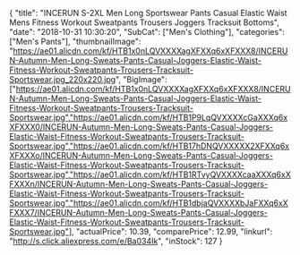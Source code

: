 {
	"title": "INCERUN S-2XL Men Long Sportswear Pants Casual Elastic Waist Mens Fitness Workout Sweatpants Trousers Joggers Tracksuit Bottoms",
	"date": "2018-10-31 10:30:20",
	"SubCat": ["Men's Clothing"],
	"categories": ["Men's Pants"],
	"thumbnailImage": "https://ae01.alicdn.com/kf/HTB1x0nLQVXXXXagXFXXq6xXFXXX8/INCERUN-Autumn-Men-Long-Sweats-Pants-Casual-Joggers-Elastic-Waist-Fitness-Workout-Sweatpants-Trousers-Tracksuit-Sportswear.jpg_220x220.jpg",
	"BigImage": ["https://ae01.alicdn.com/kf/HTB1x0nLQVXXXXagXFXXq6xXFXXX8/INCERUN-Autumn-Men-Long-Sweats-Pants-Casual-Joggers-Elastic-Waist-Fitness-Workout-Sweatpants-Trousers-Tracksuit-Sportswear.jpg","https://ae01.alicdn.com/kf/HTB1P9LqQVXXXXcGaXXXq6xXFXXX0/INCERUN-Autumn-Men-Long-Sweats-Pants-Casual-Joggers-Elastic-Waist-Fitness-Workout-Sweatpants-Trousers-Tracksuit-Sportswear.jpg","https://ae01.alicdn.com/kf/HTB17hDNQVXXXXX2XFXXq6xXFXXXo/INCERUN-Autumn-Men-Long-Sweats-Pants-Casual-Joggers-Elastic-Waist-Fitness-Workout-Sweatpants-Trousers-Tracksuit-Sportswear.jpg","https://ae01.alicdn.com/kf/HTB1RTvyQVXXXXcaaXXXq6xXFXXXn/INCERUN-Autumn-Men-Long-Sweats-Pants-Casual-Joggers-Elastic-Waist-Fitness-Workout-Sweatpants-Trousers-Tracksuit-Sportswear.jpg","https://ae01.alicdn.com/kf/HTB1dbjaQVXXXXbJaFXXq6xXFXXX7/INCERUN-Autumn-Men-Long-Sweats-Pants-Casual-Joggers-Elastic-Waist-Fitness-Workout-Sweatpants-Trousers-Tracksuit-Sportswear.jpg"],
	"actualPrice": 10.39,
	"comparePrice": 12.99,
	"linkurl": "http://s.click.aliexpress.com/e/Ba034Ik",
	"inStock": 127
}
